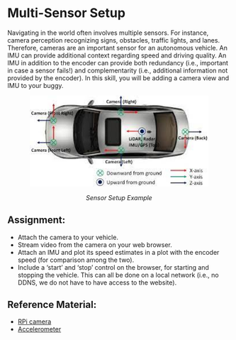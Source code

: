 # Multi-Sensor Setup

Navigating in the world often involves multiple sensors. For instance,
camera perception recognizing signs, obstacles, traffic lights, and
lanes. Therefore, cameras are an important sensor for an autonomous
vehicle. An IMU can provide additional context regarding speed and
driving quality. An IMU in addition to the encoder can provide both
redundancy (i.e., important in case a sensor fails!) and
complementarity (i.e., additional information not provided by the
encoder). In this skill, you will be adding a camera view and IMU to
your buggy.

<p align="center">
<img src="/docs/images/multi.jpg" width="80%">
</p>
<p align="center">
<i>Sensor Setup Example</i>
</p>

## Assignment:
- Attach the camera to your vehicle.
- Stream video from the camera on your web browser.
- Attach an IMU and plot its speed estimates in a plot with the encoder speed (for
comparison among the two).
- Include a ‘start’ and ‘stop’ control on the browser, for starting and stopping the vehicle.
This can all be done on a local network (i.e., no DDNS, we do not have to have access
to the website).

## Reference Material:

- [RPi camera](/docs/skills/docs/rpi-camera.md)
- [Accelerometer](/docs/skills/docs/accel.md)
